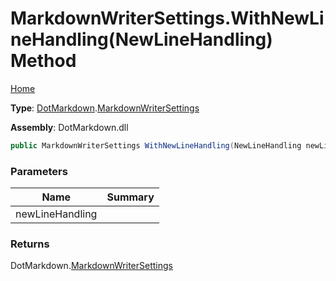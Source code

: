# MarkdownWriterSettings\.WithNewLineHandling\(NewLineHandling\) Method

[Home](../../../README.md)

**Type**: [DotMarkdown](../../README.md)\.[MarkdownWriterSettings](../README.md)

**Assembly**: DotMarkdown\.dll

```csharp
public MarkdownWriterSettings WithNewLineHandling(NewLineHandling newLineHandling)
```

### Parameters

| Name | Summary |
| ---- | ------- |
| newLineHandling | |

### Returns

DotMarkdown\.[MarkdownWriterSettings](../README.md)

